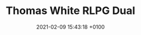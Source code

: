 ---
layout: post
title:  "Thomas White RLPG Dual"
date:   2021-02-09 15:43:18 +0100
tags: eurorack panel
---
